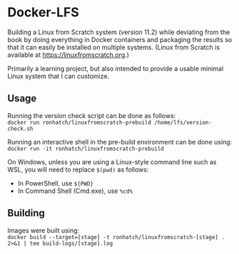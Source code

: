 # Docker-LFS

Building a Linux from Scratch system (version 11.2) while deviating from the book by doing everything in Docker containers and packaging the results so that it can easily be installed on multiple systems. (Linux from Scratch is available at https://linuxfromscratch.org.)

Primarily a learning project, but also intended to provide a usable minimal Linux system that I can customize.

## Usage

Running the version check script can be done as follows:  
`docker run ronhatch/linuxfromscratch-prebuild /home/lfs/version-check.sh`

Running an interactive shell in the pre-build environment can be done using:  
`docker run -it ronhatch/linuxfromscratch-prebuild`

On Windows, unless you are using a Linux-style command line such as WSL, you will need to replace `$(pwd)` as follows:
- In PowerShell, use `${PWD}`
- In Command Shell (Cmd.exe), use `%cd%`

## Building

Images were built using:  
`docker build --target=[stage] -t ronhatch/linuxfromscratch-[stage] . 2>&1 | tee build-logs/[stage].log`

